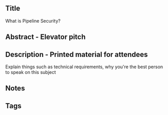 Title
---
What is Pipeline Security?

Abstract - Elevator pitch
---

Description - Printed material for attendees
---

Explain things such as technical requirements, why you're the best person to speak on this subject

Notes 
---

Tags
---
